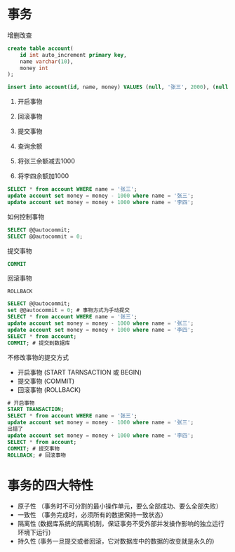 # 事务
增删改查

```sql
create table account(
	id int auto_increment primary key,
	name varchar(10),
	money int
);

insert into account(id, name, money) VALUES (null, '张三', 2000), (null, '李四', 2000);
```


1. 开启事物

2. 回滚事物

3. 提交事物



1. 查询余额
2. 将张三余额减去1000
4. 将李四余额加1000
```sql
SELECT * from account WHERE name = '张三';
update account set money = money - 1000 where name = '张三';
update account set money = money + 1000 where name = '李四';
```

如何控制事物
```sql
SELECT @@autocommit;
SELECT @@autocommit = 0;
```
提交事物
```sql
COMMIT
```

回滚事物
```
ROLLBACK
```

```sql
SELECT @@autocommit;
set @@autocommit = 0; # 事物方式为手动提交
SELECT * from account WHERE name = '张三';
update account set money = money - 1000 where name = '张三';
update account set money = money + 1000 where name = '李四';
SELECT * from account;
COMMIT; # 提交到数据库
```

不修改事物的提交方式
- 开启事物 (START TARNSACTION 或 BEGIN)
- 提交事物 (COMMIT)
- 回滚事物 (ROLLBACK)

```sql
# 开启事物
START TRANSACTION;
SELECT * from account WHERE name = '张三';
update account set money = money - 1000 where name = '张三';
出错了
update account set money = money + 1000 where name = '李四';
SELECT * from account;
COMMIT; # 提交事物
ROLLBACK; # 回滚事物
```

# 事务的四大特性
- 原子性 （事务时不可分割的最小操作单元，要么全部成功、要么全部失败）
- 一致性 （事务完成时，必须所有的数据保持一致状态）
- 隔离性  (数据库系统的隔离机制，保证事务不受外部并发操作影响的独立运行环境下运行)
- 持久性 (事务一旦提交或者回滚，它对数据库中的数据的改变就是永久的)
